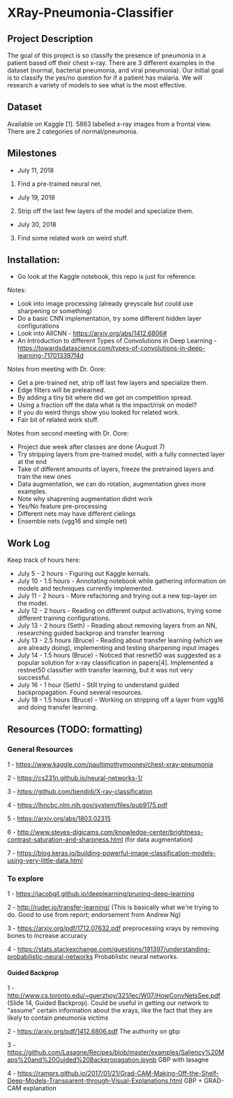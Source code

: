 # XRay-Pneumonia-Classifier

## Project Description
The goal of this project is so classify the presence of pneumonia in a patient based off their chest x-ray. There are 3 different examples in the dataset (normal, bacterial pneumonia, and viral pneumonia). Our initial goal is to classify the yes/no question for if a patient has malaria. We will research a variety of models to see what is the most effective.

## Dataset
Available on Kaggle [1]. 5863 labelled x-ray images from a frontal view. There are 2 categories of normal/pneumonia.

## Milestones
* July 11, 2018
1. Find a pre-trained neural net.
* July 19, 2018
2. Strip off the last few layers of the model and specialize them.
* July 30, 2018
3. Find some related work on weird stuff. 

## Installation:
* Go look at the Kaggle notebook, this repo is just for reference.
 

Notes:
* Look into image processing (already greyscale but could use sharpening or something)
* Do a basic CNN implementation, try some different hidden layer configurations
* Look into AllCNN - https://arxiv.org/abs/1412.6806#
* An Introduction to different Types of Convolutions in Deep Learning - https://towardsdatascience.com/types-of-convolutions-in-deep-learning-717013397f4d

Notes from meeting with Dr. Oore:
* Get a pre-trained net, strip off last few layers and specialize them.
* Edge filters will be prelearned. 
* By adding a tiny bit where did we get on competition spread.
* Using a fraction off the data what is the impact/risk on model?
* If you do weird things show you looked for related work.
* Fair bit of related work stuff.

Notes from second meeting with Dr. Oore:
* Project due week after classes are done (August 7)
* Try stripping layers from pre-trained model, with a fully connected layer at the end
* Take of different amounts of layers, freeze the pretrained layers and train the new ones
* Data augmentation, we can do rotation, augmentation gives more examples.
* Note why shaprening augmentation didnt work
* Yes/No feature pre-processing
* Different nets may have different cielings
* Ensemble nets (vgg16 and simple net)

## Work Log
Keep track of hours here:

* July 5 - 2 hours - Figuring out Kaggle kernals. 
* July 10 - 1.5 hours - Annotating notebook while gathering information on models and techniques currently implemented.
* July 11 - 2 hours - More refactoring and trying out a new top-layer on the model.
* July 12 - 2 hours - Reading on different output activations, trying some different training configurations.
* July 13 - 2 hours (Seth) - Reading about removing layers from an NN, researching guided backprop and transfer learning
* July 13 - 2.5 hours (Bruce) - Reading about transfer learning (which we are already doing), implementing and testing sharpening input images
* July 14 - 1.5 hours (Bruce) - Noticed that resnet50 was suggested as a popular solution for x-ray classification in papers[4]. Implemented a restnet50 classifier with transfer learning, but it was not very successful.
* July 16 - 1 hour (Seth) - Still trying to understand guided backpropagation. Found several resources.
* July 18 - 1.5 hours (Bruce) - Working on stripping off a layer from vgg16 and doing transfer learning.

## Resources (TODO: formatting)
### General Resources
1 - https://www.kaggle.com/paultimothymooney/chest-xray-pneumonia

2 - https://cs231n.github.io/neural-networks-1/

3 - https://github.com/bendidi/X-ray-classification

4 - https://lhncbc.nlm.nih.gov/system/files/pub9175.pdf

5 - https://arxiv.org/abs/1803.02315

6 - http://www.steves-digicams.com/knowledge-center/brightness-contrast-saturation-and-sharpness.html (for data augmentation)

7 - https://blog.keras.io/building-powerful-image-classification-models-using-very-little-data.html

### To explore
1 - https://jacobgil.github.io/deeplearning/pruning-deep-learning

2 - http://ruder.io/transfer-learning/  (This is basically what we're trying to do. Good to use from report; endorsement from Andrew Ng)

3 - https://arxiv.org/pdf/1712.07632.pdf preprocessing xrays by removing bones to increase accuracy

4 - https://stats.stackexchange.com/questions/191397/understanding-probabilistic-neural-networks Probablistic neural networks. 

#### Guided Backprop
1 - http://www.cs.toronto.edu/~guerzhoy/321/lec/W07/HowConvNetsSee.pdf (Slide 14, Guided Backprop). Could be useful in getting our network to "assume" certain information about the xrays, like the fact that they are likely to contain pneumonia victims

2 - https://arxiv.org/pdf/1412.6806.pdf The authority on gbp

3 - https://github.com/Lasagne/Recipes/blob/master/examples/Saliency%20Maps%20and%20Guided%20Backpropagation.ipynb GBP with lasagne

4 - https://ramprs.github.io/2017/01/21/Grad-CAM-Making-Off-the-Shelf-Deep-Models-Transparent-through-Visual-Explanations.html   GBP + GRAD-CAM explanation
